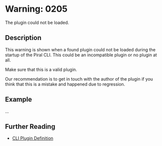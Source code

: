 # Warning: 0205

The plugin could not be loaded.

## Description

This warning is shown when a found plugin could not be loaded during the startup of
the Piral CLI. This could be an incompatible plugin or no plugin at all.

Make sure that this is a valid plugin.

Our recommendation is to get in touch with the author of the plugin if you think that
this is a mistake and happened due to regression.

## Example

...

## Further Reading

 - [CLI Plugin Definition](https://www.npmjs.com/package/piral-cli#plugins)
